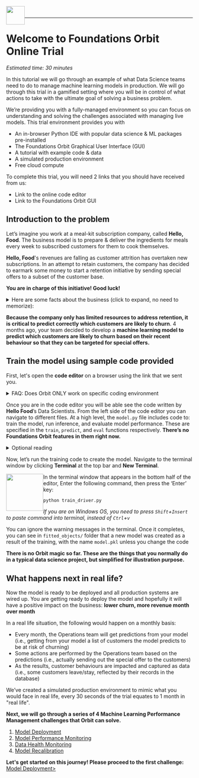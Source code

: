 <img style="float: left;" src="https://dessa.com/wp-content/uploads/2018/05/dessa_logo.svg" height="50">
<br>
<hr>

# Welcome to Foundations Orbit Online Trial

*Estimated time: 30 minutes*

In this tutorial we will go through an example of what Data Science teams need to do to manage machine learning models in production. We will go through this trial in a gamified setting where you will be in control of what actions to take with the ultimate goal of solving a business problem.

We’re providing you with a fully-managed environment so you can focus on understanding and solving the challenges associated with managing live models. This trial environment provides you with
* An in-browser Python IDE with popular data science & ML packages pre-installed
* The Foundations Orbit Graphical User Interface (GUI)
* A tutorial with example code & data
* A simulated production environment
* Free cloud compute

To complete this trial, you will need 2 links that you should have received from us:
* Link to the online code editor
* Link to the Foundations Orbit GUI

## Introduction to the problem

Let’s imagine you work at a meal-kit subscription company, called **Hello, Food**. The business model is to prepare & deliver the ingredients for meals every week to subscribed customers for them to cook themselves.

**Hello, Food**'s revenues are falling as customer attrition has overtaken new subscriptions. In an attempt to retain customers, the company has decided to earmark some money to start a retention initiative by sending special offers to a subset of the customer base.

**You are in charge of this initiative! Good luck!**

<details>
  <summary>  Here are some facts about the business (click to expand, no need to memorize): </summary>
<br>

* Revenue per customer: $300 per month
* Number of customers (as of the start of this trial): 5000
* Monthly growth rate: 14%
* Monthly attrition rate (as of the start of this trial): ~17%
* Special offer capacity: 10%. This means the company has budget to send special offer to 10% of customers each month. For simplicity, let’s assume:
  * If a customer wants to churn and receives an offer before they actually do, their churn likelihood will significantly reduce
  * If a customer has no intention to churn but receives an offer, they will still get the benefits of the special offer. However, this would be a waste of the retention budget
<hr>
</details>

**Because the company only has limited resources to address retention, it is critical to predict correctly which customers are likely to churn**. 4 months ago, your team decided to develop a **machine learning model to predict which customers are likely to churn based on their recent behaviour so that they can be targeted for special offers.**

## Train the model using sample code provided

First, let's open the **code editor** on a browser using the link that we sent you.

<details>
  <summary>FAQ: Does Orbit ONLY work on specific coding environment</summary>
<br>

The answer is NO.


Being non-instrusive is a key design principle for us. **Orbit puts no restriction on model development tool and approach. It is very easy to incorporate Orbit in your data science workflow as long as you can run Python.**

In this trial, we are using Visual Studio Code as our code editor.

-------------------------------------------------------------------------------------------------------------------------
</details>

Once you are in the code editor you will be able see the code written by **Hello Food**’s Data Scientists. From the left side of the code editor you can navigate to different files. At a high level, the `model.py` file includes code to: train the model, run inference, and evaluate model performance. These are specified in the `train`, `predict`, and `eval` functions respectively. **There’s no Foundations Orbit features in them right now.**

<details>
  <summary>Optional reading</summary>
<br>

The train function takes two arguments: the start and end dates of your training period. Given these arguments, the train function fetches the data, processes it, trains a simple random forest model, and saves the model to a specified location.

The predict function takes one argument: the inference date. Given the inference date, the inference function fetches the data it needs to run predictions for the specified date, then it saves those predictions back to the database.

The eval function takes one argument: the evaluation date. Given evaluation date, the function fetches the data it needs to compute metrics as of the evaluation date, computes the metrics, and returns them.

-------------------------------------------------------------------------------------------------------------------------
</details>

Now, let’s run the training code to create the model. Navigate to the terminal window by clicking **Terminal** at the top bar and **New Terminal**. 

<img style="float: left;" src="https://github.com/dessa-public/orbit-trial-tutorials/blob/2.0/screenshots/terminal.png" height="100">

In the terminal window that appears in the bottom half of the editor, Enter the following command, then press the ‘Enter’ key:
```bash
python train_driver.py
```
_If you are on Windows OS, you need to press `Shift`+`Insert` to paste command into terminal, instead of `Ctrl`+`v`_

You can ignore the warning messages in the terminal. Once it completes, you can see in `fitted_objects/` folder that a new model was created as a result of the training, with the name `model.pkl` unless you change the code

**There is no Orbit magic so far. These are the things that you normally do in a typical data science project, but simplified for illustration purpose.**

## What happens next in real life?

Now the model is ready to be deployed and all production systems are wired up. You are getting ready to deploy the model and hopefully it will have a positive impact on the business: **lower churn, more revenue month over month**

In a real life situation, the following would happen on a monthly basis:
* Every month, the Operations team will get predictions from your model (i.e., getting from your model a list of customers the model predicts to be at risk of churning)
* Some actions are performed by the Operations team based on the predictions (i.e., actually sending out the special offer to the customers)
* As the results, customer behaviours are impacted and captured as data (i.e., some customers leave/stay, reflected by their records in the database)

We’ve created a simulated production environment to mimic what you would face in real life, every 30 seconds of the trial equates to 1 month in "real life".

**Next, we will go through a series of 4 Machine Learning Performance Management challenges that Orbit can solve.** 
1. [Model Deployment](https://github.com/dessa-public/orbit-trial-tutorials/blob/2.0/pt1-deployment.md)
2. [Model Performance Monitoring](https://github.com/dessa-public/orbit-trial-tutorials/blob/2.0/pt2-performance-monitoring.md)
3. [Data Health Monitoring](https://github.com/dessa-public/orbit-trial-tutorials/blob/2.0/pt3-data-health-monitoring.md)
4. [Model Recalibration](https://github.com/dessa-public/orbit-trial-tutorials/blob/2.0/pt4-recalibration.md)

**Let's get started on this journey! Please proceed to the first challenge:** [Model Deployment>](https://github.com/dessa-public/orbit-trial-tutorials/blob/2.0/pt1-deployment.md)

